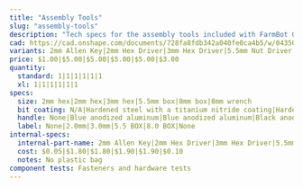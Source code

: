 ```yaml
---
title: "Assembly Tools"
slug: "assembly-tools"
description: "Tech specs for the assembly tools included with FarmBot Genesis. Visit [our shop](http://shop.farm.bot) to purchase parts."
cad: https://cad.onshape.com/documents/728fa8fdb342a040fe0ca4b5/w/0435033a7c78b02e71d0f721/e/18e761572bb1b5327e3e7374?configuration=List_1YbCkEGuphXQdz%3DDefault&renderMode=0&uiState=6255dde646b4a5023f0af00d
variants: 2mm Allen Key|2mm Hex Driver|3mm Hex Driver|5.5mm Nut Driver|8mm Nut Driver|8mm Thin Wrench
price: $1.00|$5.00|$5.00|$5.00|$5.00|$3.00
quantity:
  standard: 1|1|1|1|1|1
  xl: 1|1|1|1|1|1
specs:
  size: 2mm hex|2mm hex|3mm hex|5.5mm box|8mm box|8mm wrench
  bit coating: N/A|Hardened steel with a titanium nitride coating|Hardened steel with a titanium nitride coating|N/A|N/A
  handle: None|Blue anodized aluminum|Blue anodized aluminum|Black anodized aluminum|Black anodized aluminum|None
  label: None|2.0mm|3.0mm|5.5 BOX|8.0 BOX|None
internal-specs:
  internal-part-name: 2mm Allen Key|2mm Hex Driver|3mm Hex Driver|5.5mm Nut Driver|8mm Nut Driver|8mm Thin Wrench
  cost: $0.05|$1.80|$1.80|$1.90|$1.90|$0.10
  notes: No plastic bag
component tests: Fasteners and hardware tests
---
```


